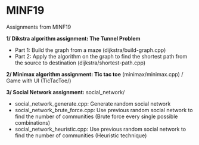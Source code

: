 # MINF19
Assignments from MINF19

**1/ Dikstra algorithm assignment: The Tunnel Problem**
- Part 1: Build the graph from a maze (dijkstra/build-graph.cpp)
- Part 2: Apply the algorithm on the graph to find the shortest path from the source to destination (dijkstra/shortest-path.cpp)

**2/ Minimax algorithm assignment: Tic tac toe** (minimax/minimax.cpp) / Game with UI (TicTacToe/)

**3/ Social Network assignment:** social_network/
  - social_network_generate.cpp: Generate random social network
  - social_network_brute_force.cpp: Use previous random social network to find the number of communities (Brute force every single possible combinations)
  - social_network_heuristic.cpp: Use previous random social network to find the number of communities (Heuristic technique)
